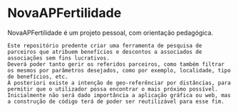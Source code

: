 # NovaAPFertilidade


NovaAPFertilidade é um projeto pessoal, com orientação pedagógica.

    Este repositório predente criar uma ferramenta de pesquisa de parceiros que atribuem benefícios e descontos a associados de associações sem fins lucrativos.
    Deverá poder tanto gerir os referidos parceiros, como também filtrar os mesmos por parâmetros desejados, como por exemplo, localidade, tipo de benefícios, etc.
    À posteriori existe a intenção de geo-referênciar por distâncias, para permitir que o utilizador possa encontrar o mais próximo possível.
    Inicialmente não será dado importância a aplicação gráfica ou web, mas a construção de código terá de poder ser reutilizável para esse fim.
